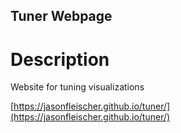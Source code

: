 ## Tuner Webpage

# Description
Website for tuning visualizations

[https://jasonfleischer.github.io/tuner/](https://jasonfleischer.github.io/tuner/)

